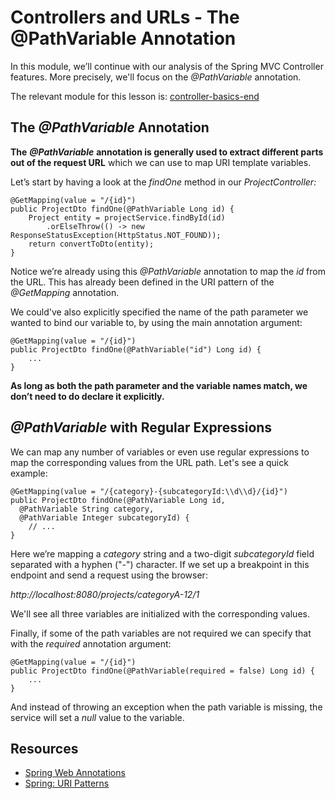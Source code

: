 # Controllers and URLs - The @PathVariable Annotation

In this module, we’ll continue with our analysis of the Spring MVC Controller features. More precisely, we'll focus on the _@PathVariable_ annotation.

The relevant module for this lesson is: [controller-basics-end](../learn-spring-m5/controller-basics-end)

## The _@PathVariable_ Annotation

**The** **_@PathVariable_** **annotation is generally used to extract different parts out of the request URL** which we can use to map URI template variables.

Let’s start by having a look at the _findOne_ method in our _ProjectController:_

```
@GetMapping(value = "/{id}")
public ProjectDto findOne(@PathVariable Long id) {
    Project entity = projectService.findById(id)
        .orElseThrow(() -> new ResponseStatusException(HttpStatus.NOT_FOUND));
    return convertToDto(entity);
}
```

Notice we’re already using this _@PathVariable_ annotation to map the _id_ from the URL. This has already been defined in the URI pattern of the _@GetMapping_ annotation.

We could've also explicitly specified the name of the path parameter we wanted to bind our variable to, by using the main annotation argument:

```
@GetMapping(value = "/{id}")
public ProjectDto findOne(@PathVariable("id") Long id) {
    ...
}
```

**As long as both the path parameter and the variable names match, we don’t need to do declare it explicitly.**


## _@PathVariable_ with Regular Expressions

We can map any number of variables or even use regular expressions to map the corresponding values from the URL path. 
Let's see a quick example:

```
@GetMapping(value = "/{category}-{subcategoryId:\\d\\d}/{id}")
public ProjectDto findOne(@PathVariable Long id,
  @PathVariable String category,
  @PathVariable Integer subcategoryId) {
    // ...
}
```

Here we’re mapping a _category_ string and a two-digit _subcategoryId_ field separated with a hyphen ("_\-_") character. If we set up a breakpoint in this endpoint and send a request using the browser:

_http://localhost:8080/projects/categoryA-12/1_

We'll see all three variables are initialized with the corresponding values.

Finally, if some of the path variables are not required we can specify that with the _required_ annotation argument:

```
@GetMapping(value = "/{id}")
public ProjectDto findOne(@PathVariable(required = false) Long id) {
    ...
}
```

And instead of throwing an exception when the path variable is missing, the service will set a _null_ value to the variable.

## Resources
- [Spring Web Annotations](https://www.baeldung.com/spring-mvc-annotations)
- [Spring: URI Patterns](https://docs.spring.io/spring/docs/current/spring-framework-reference/web.html#mvc-ann-requestmapping-uri-templates)
